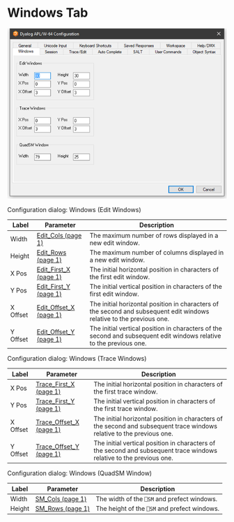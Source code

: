 # Windows Tab

![configuration dialog windows tab](../img/configuration-dialog-windows-tab.png)

Configuration dialog: Windows (Edit Windows)

| Label | Parameter | Description |
| --- | --- | ---  |
| Width | [Edit_Cols (page 1)](../Installation%20and%20Configuration/Configuration%20Parameters/Edit_Cols.htm#Edit_Cols) | The maximum number of rows displayed in a new edit window. |
| Height | [Edit_Rows (page 1)](../Installation%20and%20Configuration/Configuration%20Parameters/Edit_Rows.htm#Edit_Rows) | The maximum number of columns displayed in a new edit window. |
| X Pos | [Edit_First_X (page 1)](../Installation%20and%20Configuration/Configuration%20Parameters/Edit_First_X.htm#Edit_First_X) | The initial horizontal position in characters of the first edit window. |
| Y Pos | [Edit_First_Y (page 1)](../Installation%20and%20Configuration/Configuration%20Parameters/Edit_First_Y.htm#Edit_First_Y) | The initial vertical position in characters of the first edit window. |
| X Offset | [Edit_Offset_X (page 1)](../Installation%20and%20Configuration/Configuration%20Parameters/Edit_Offset_X.htm#Edit_Offset_X) | The initial horizontal position in characters of the second and subsequent edit windows relative to the previous one. |
| Y Offset | [Edit_Offset_Y (page 1)](../Installation%20and%20Configuration/Configuration%20Parameters/Edit_Offset_Y.htm#Edit_Offset_Y) | The initial vertical position in characters of the second and subsequent edit windows relative to the previous one. |

Configuration dialog: Windows (Trace Windows)

| Label | Parameter | Description |
| --- | --- | ---  |
| X Pos | [Trace_First_X (page 1)](../Installation%20and%20Configuration/Configuration%20Parameters/Trace_First_X.htm#Trace_First_X) | The initial horizontal position in characters of the first trace window. |
| Y Pos | [Trace_First_Y (page 1)](../Installation%20and%20Configuration/Configuration%20Parameters/Trace_First_Y.htm#Trace_First_Y) | The initial vertical position in characters of the first trace window. |
| X Offset | [Trace_Offset_X (page 1)](../Installation%20and%20Configuration/Configuration%20Parameters/Trace_Offset_X.htm#Trace_Offset_X) | The initial horizontal position in characters of the second and subsequent trace windows relative to the previous one. |
| Y Offset | [Trace_Offset_Y (page 1)](../Installation%20and%20Configuration/Configuration%20Parameters/Trace_Offset_Y.htm#Trace_Offset_Y) | The initial vertical position in characters of the second and subsequent trace windows relative to the previous one. |

Configuration dialog: Windows (QuadSM Window)

| Label | Parameter | Description |
| --- | --- | ---  |
| Width | [SM_Cols (page 1)](../Installation%20and%20Configuration/Configuration%20Parameters/SM_Cols.htm#SM_Cols) | The width of the `⎕SM` and prefect windows. |
| Height | [SM_Rows (page 1)](../Installation%20and%20Configuration/Configuration%20Parameters/SM_Rows.htm#SM_Rows) | The height of the `⎕SM` and prefect windows. |
